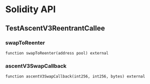 # Solidity API

## TestAscentV3ReentrantCallee

### swapToReenter

```solidity
function swapToReenter(address pool) external
```

### ascentV3SwapCallback

```solidity
function ascentV3SwapCallback(int256, int256, bytes) external
```

